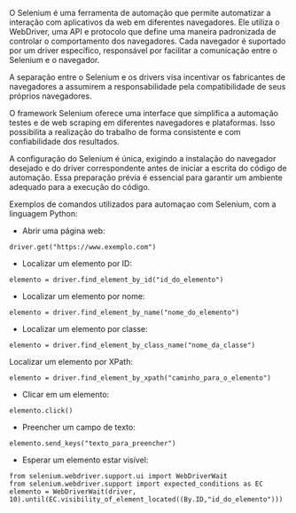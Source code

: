 
O Selenium é uma ferramenta de automação que permite automatizar a interação com aplicativos da web em diferentes navegadores. 
Ele utiliza o WebDriver, uma API e protocolo que define uma maneira padronizada de controlar o comportamento dos navegadores. Cada navegador é suportado por um 
driver específico, responsável por facilitar a comunicação entre o Selenium e o navegador.

A separação entre o Selenium e os drivers visa incentivar os fabricantes de navegadores a assumirem a responsabilidade pela compatibilidade de seus 
próprios navegadores. 

O framework Selenium oferece uma interface que simplifica a automação testes e de web scraping em diferentes navegadores e plataformas. Isso possibilita a 
realização do trabalho de forma consistente e com confiabilidade dos resultados.

A configuração do Selenium é única, exigindo a instalação do navegador desejado e do driver correspondente antes de iniciar a escrita do código de automação. 
Essa preparação prévia é essencial para garantir um ambiente adequado para a execução do código.

Exemplos de comandos utilizados para automaçao com Selenium, com a linguagem Python:

* Abrir uma página web:

```
driver.get("https://www.exemplo.com")
``` 

* Localizar um elemento por ID:

``` 
elemento = driver.find_element_by_id("id_do_elemento")
``` 

* Localizar um elemento por nome:

``` 
elemento = driver.find_element_by_name("nome_do_elemento")
``` 

* Localizar um elemento por classe:

``` 
elemento = driver.find_element_by_class_name("nome_da_classe")
``` 

Localizar um elemento por XPath:

``` 
elemento = driver.find_element_by_xpath("caminho_para_o_elemento")
``` 

* Clicar em um elemento:
``` 
elemento.click()
``` 

* Preencher um campo de texto:
``` 
elemento.send_keys("texto_para_preencher")
``` 

* Esperar um elemento estar visível:
``` 
from selenium.webdriver.support.ui import WebDriverWait
from selenium.webdriver.support import expected_conditions as EC
elemento = WebDriverWait(driver, 10).until(EC.visibility_of_element_located((By.ID,"id_do_elemento")))
``` 
